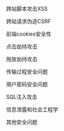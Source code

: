 跨站脚本攻击XSS

跨站请求伪造CSRF

前端cookies安全性

点击劫持攻击

拖放劫持攻击

传输过程安全问题

用户密码安全问题

SQL注入攻击

信息泄露和社会工程学	

其他安全问题